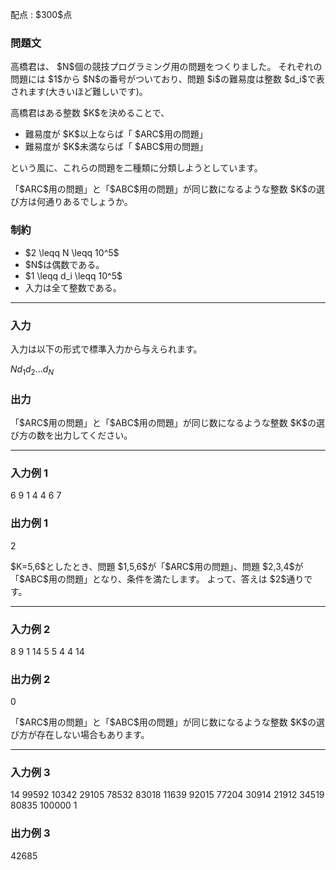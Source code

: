 
<div>

<span>

<span>

<p>
配点 : $300$点
</p>

<div>

<section>

### **問題文**

<p>
高橋君は、  $N$個の競技プログラミング用の問題をつくりました。
それぞれの問題には $1$から $N$の番号がついており、問題 $i$の難易度は整数 $d_i$で表されます(大きいほど難しいです)。
</p>

<p>
高橋君はある整数 $K$を決めることで、
</p>

<ul>

<li>
難易度が $K$以上ならば「 $ARC$用の問題」
</li>

<li>
難易度が $K$未満ならば「 $ABC$用の問題」
</li>

</ul>

<p>
という風に、これらの問題を二種類に分類しようとしています。
</p>

<p>
「$ARC$用の問題」と「$ABC$用の問題」が同じ数になるような整数 $K$の選び方は何通りあるでしょうか。
</p>

</section>

</div>

<div>

<section>

### **制約**

<ul>

<li>
$2 \leqq N \leqq 10^5$
</li>

<li>
$N$は偶数である。
</li>

<li>
$1 \leqq d_i \leqq 10^5$
</li>

<li>
入力は全て整数である。
</li>

</ul>

</section>

</div>

---

<div>

<div>

<section>

### **入力**

<p>
入力は以下の形式で標準入力から与えられます。
</p>

<div>

$N$$d_1$$d_2$$...$$d_N$
</div>

</section>

</div>

<div>

<section>

### **出力**

<p>
「$ARC$用の問題」と「$ABC$用の問題」が同じ数になるような整数 $K$の選び方の数を出力してください。
</p>

</section>

</div>

</div>

---

<div>

<section>

### **入力例 1**

<div>

6
9 1 4 4 6 7

</div>

</section>

</div>

<div>

<section>

### **出力例 1**

<div>

2

</div>

<p>
$K=5,6$としたとき、問題 $1,5,6$が「$ARC$用の問題」、問題 $2,3,4$が「$ABC$用の問題」となり、条件を満たします。
よって、答えは $2$通りです。
</p>

</section>

</div>

---

<div>

<section>

### **入力例 2**

<div>

8
9 1 14 5 5 4 4 14

</div>

</section>

</div>

<div>

<section>

### **出力例 2**

<div>

0

</div>

<p>
「$ARC$用の問題」と「$ABC$用の問題」が同じ数になるような整数 $K$の選び方が存在しない場合もあります。
</p>

</section>

</div>

---

<div>

<section>

### **入力例 3**

<div>

14
99592 10342 29105 78532 83018 11639 92015 77204 30914 21912 34519 80835 100000 1

</div>

</section>

</div>

<div>

<section>

### **出力例 3**

<div>

42685

</div>

</section>

</div>

</span>

</span>

</div>
